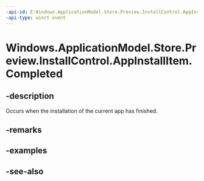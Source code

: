 ```yaml
---
-api-id: E:Windows.ApplicationModel.Store.Preview.InstallControl.AppInstallItem.Completed
-api-type: winrt event
---
```


<!-- Event syntax
public event Windows.Foundation.TypedEventHandler Completed<Windows.ApplicationModel.Store.Preview.InstallControl.AppInstallItem,  object>
-->

# Windows.ApplicationModel.Store.Preview.InstallControl.AppInstallItem.Completed

## -description
Occurs when the installation of the current app has finished.

## -remarks

## -examples

## -see-also
